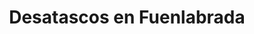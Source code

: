 ---
id: 'service-06'
title: 'Desatascos en Fuenlabrada'
titleMeta: "Desatascos y Poceros en Fuenlabrada - 24 Horas - Pociten"
lugar: 'Fuenlabrada'
canonical: https://www.desatascos-madrid.com/desatascos/fuenlabrada
mediumImage: 'desatascosfuenlabrada-lg.webp'
largeImage: 'desatascosfuenlabrada-md.webp'
metaContent: "Desatascos y Poceros en Fuenlabrada. Servicio 24h ⏳. Soluciones rápidas y efectivas para atascos. ¡Contáctanos! ☎️ 647 376 782."
detailBreadcrumbSubTitle: 'Single Service'
detailBreadcrumbDesc: 'Desatascos en Fuenlabrada al mejor precio'


title2: 'Desatascos en Fuenlabrada'
#PARRAFO color negro de fondo y letras en verde
detailSubTitle: 'Desatascos en Fuenlabrada: La Solución a tus Problemas de Atascos'

#PARRAFO slider
parrafo: "Soluciones de desatascos confiables y efectivas en Fuenlabrada"

#Set inner Html con contenido variable

contenidoDescripcion: "
<p>Si alguna vez te has enfrentado a problemas de atascos en tus tuberías, sabes lo frustrante que puede ser. No solo es desagradable, sino que también puede ser peligroso y costoso si no se trata adecuadamente. Afortunadamente, en Fuenlabrada, existe una solución confiable y eficiente para todos tus problemas de desatascos. En este artículo, desde la empresa Desatascos Pociten, te presentamos todo lo que necesitas saber sobre los desatascos en Fuenlabrada y cómo podemos ayudarte.</p>
<br>
<h2>¿Qué son los desatascos?</h2>
<p>Los desatascos son el proceso de limpieza y eliminación de obstrucciones en las tuberías y sistemas de alcantarillado. Esto se puede lograr utilizando una variedad de técnicas y herramientas especializadas para garantizar que el flujo de agua se restaure de manera efectiva.</p>
<br>

"
#PARRAFO Segundo setinner
contenidoDescripcion1: "<h2>¿Por qué son importantes los desatascos?</h2>
<p>Los desatascos son importantes porque las obstrucciones en las tuberías y sistemas de alcantarillado pueden causar una serie de problemas. En primer lugar, pueden hacer que el agua regrese por el desagüe, lo que puede provocar inundaciones y dañar los pisos y paredes. Además, los atascos pueden provocar la acumulación de bacterias y malos olores, lo que puede ser un riesgo para la salud de las personas.</p>"

#PARRAFO Tercer setinner
contenidoDescripcion2: "<h2>¿POR QUÉ ELEGIR A DESATASCOS POCITEN PARA TUS PROBLEMAS DE DESATASCOS?</h2>
<p>Ofrecemos una amplia gama de servicios de desatascos para satisfacer tus necesidades específicas. Algunos de nuestros servicios incluyen:</p>
<br>

<h3>Desatascos de emergencia</h3>
<p>Ofrecemos servicios de desatascos de emergencia las 24 horas del día, los 7 días de la semana. Si tienes un problema de atasco urgente, nuestro equipo estará allí para ayudarte.</p>
<br>
<h3>Inspección de tuberías</h3>
<p>Utilizamos herramientas especializadas para inspeccionar tus tuberías y detectar cualquier problema que pueda estar causando obstrucciones.</p>
<br>
<h3>Limpieza de alcantarillado</h3>
<p>Ofrecemos servicios de limpieza de alcantarillado para garantizar que el sistema de alcantarillado de tu hogar o negocio funcione correctamente.</p>
<br>
<h3>Limpieza de tuberías</h3>
<p>Nuestro equipo de expertos utiliza herramientas de alta calidad para limpiar tus tuberías y garantizar que el flujo de agua se restaure de manera efectiva.</p>
<br>

<h2>¿POR QUÉ ELEGIR DESATASCOS POCITEN PARA TUS NECESIDADES DE DESATASCOS EN FUENLABRADA?</h2>
<p>En Desatascos Pociten, somos conocidos por nuestra experienciay profesionalismo en el campo de los desatascos en Fuenlabrada. Nuestro equipo de expertos tiene años de experiencia en la limpieza y desatascos de tuberías y sistemas de alcantarillado, lo que nos permite ofrecer servicios de alta calidad y confiables a nuestros clientes. </p>

<p>Además, en Desatascos Pociten, utilizamos solo las herramientas y técnicas más avanzadas en el campo de los desatascos. Esto significa que podemos garantizar que el problema se resuelva de manera efectiva y rápida, sin causar daño a tus tuberías o sistemas de alcantarillado.</p>"
#PARRAFO Cuarto setinner
contenidoDescripcion3: "<p>En resumen, si estás buscando servicios de desatascos de alta calidad en Fuenlabrada, Desatascos Pociten es la solución ideal para ti. Con nuestro equipo de expertos altamente capacitados y herramientas avanzadas, podemos resolver cualquier problema de atasco de manera efectiva y rápida. Contacta con nosotros hoy para obtener más información sobre nuestros servicios y cómo podemos ayudarte.</p>"

#FAqs de la pagina

accordionData:
 [
    {
      question: '¿Cuánto tiempo tardarán en resolver mi problema de atasco?',
      answer:
        'El tiempo que tardamos en resolver un problema de atasco depende de la naturaleza del problema y de la ubicación del atasco. Sin embargo, en Desatascos Pociten, nos aseguramos de trabajar de manera rápida y eficiente para garantizar que el problema se resuelva en el menor tiempo posible.',
    },
    {
      question: '¿Qué sucede si el problema de atasco vuelve a ocurrir después de que hayan terminado el trabajo?',
      answer:
        'En Desatascos Pociten, ofrecemos una garantía en todos nuestros servicios de desatascos. Si el problema vuelve a ocurrir después de que hayamos completado el trabajo, estaremos encantados de volver y solucionarlo sin costo adicional.',
    },
    {
      question: '¿Qué tipos de herramientas utilizan para los desatascos?',
      answer:
        'En Desatascos Pociten, utilizamos una variedad de herramientas especializadas para desatascar tuberías y sistemas de alcantarillado. Estas herramientas incluyen cámaras de inspección de tuberías, limpiadores de alta presión y herramientas de corte y desbloqueo de tuberías.',
    },
      {
      question: '¿Pueden solucionar problemas de atasco en sistemas de alcantarillado de grandes edificios?',
      answer: 'Sí, en Desatascos Pociten contamos con el equipo y la experiencia necesarios para solucionar problemas de atascos en sistemas de alcantarillado de grandes edificios.'
    },
      {
      question: '¿Cuánto cuesta contratar sus servicios de desatascos?',
      answer:
        'El costo de nuestros servicios de desatascos depende de la naturaleza del problema y del tipo de servicio que necesites. Contáctanos para solicitar un presupuesto personalizado y sin compromiso.
.',
    },
  ]


#OPCIONES LI

option1: '✅ Pisos y viviendas en general con problemas de atascos en bañeras, fregaderos o inodoros.'
option2: '✅ Chalets individuales, adosados o pareados de clientes particulares en general con problemas de atascos en arquetas de hojas o tierra. '
option3: '✅ Colegios con atascos en general de aseos y arquetas de patios.'
option4: '✅ Urbanizaciones con atascos, arquetas deterioradas, problemas de tuberías o bajantes.'
option5: '✅ Restaurantes con problemas de atascos en cocina, fregaderos o en los aseos de los clientes.'
option6: '✅ Instalaciones deportivas con problemas en los desagües de las piscina o vaciado de arquetas en los vestuarios.'
option7: '✅ Hoteles para el mantenimiento de sus instalaciones, queriendo dar siempre el mejor servicio a sus huéspedes.'
option 8: '✅ Multinacionales para incidencias o mantenimiento de las instalaciones distribuidas en sus oficinas.'
option 9: '✅ Naves industriales, que generan residuos que sin remedio se acumulan en sus arquetas produciendo atrancos.'


#PARRAFO TEXTO FONDO NEGRO LETRAS VERDES ANTES DE BOTON

parrafo1: '<h2>24 HORAS A TU SERVICIO</h2>'

isFeatured: true
---